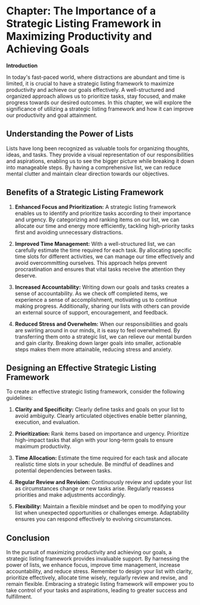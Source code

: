 Chapter: The Importance of a Strategic Listing Framework in Maximizing Productivity and Achieving Goals
=======================================================================================================

**Introduction**

In today's fast-paced world, where distractions are abundant and time is limited, it is crucial to have a strategic listing framework to maximize productivity and achieve our goals effectively. A well-structured and organized approach allows us to prioritize tasks, stay focused, and make progress towards our desired outcomes. In this chapter, we will explore the significance of utilizing a strategic listing framework and how it can improve our productivity and goal attainment.

Understanding the Power of Lists
--------------------------------

Lists have long been recognized as valuable tools for organizing thoughts, ideas, and tasks. They provide a visual representation of our responsibilities and aspirations, enabling us to see the bigger picture while breaking it down into manageable steps. By having a comprehensive list, we can reduce mental clutter and maintain clear direction towards our objectives.

Benefits of a Strategic Listing Framework
-----------------------------------------

1. **Enhanced Focus and Prioritization:** A strategic listing framework enables us to identify and prioritize tasks according to their importance and urgency. By categorizing and ranking items on our list, we can allocate our time and energy more efficiently, tackling high-priority tasks first and avoiding unnecessary distractions.

2. **Improved Time Management:** With a well-structured list, we can carefully estimate the time required for each task. By allocating specific time slots for different activities, we can manage our time effectively and avoid overcommitting ourselves. This approach helps prevent procrastination and ensures that vital tasks receive the attention they deserve.

3. **Increased Accountability:** Writing down our goals and tasks creates a sense of accountability. As we check off completed items, we experience a sense of accomplishment, motivating us to continue making progress. Additionally, sharing our lists with others can provide an external source of support, encouragement, and feedback.

4. **Reduced Stress and Overwhelm:** When our responsibilities and goals are swirling around in our minds, it is easy to feel overwhelmed. By transferring them onto a strategic list, we can relieve our mental burden and gain clarity. Breaking down larger goals into smaller, actionable steps makes them more attainable, reducing stress and anxiety.

Designing an Effective Strategic Listing Framework
--------------------------------------------------

To create an effective strategic listing framework, consider the following guidelines:

1. **Clarity and Specificity:** Clearly define tasks and goals on your list to avoid ambiguity. Clearly articulated objectives enable better planning, execution, and evaluation.

2. **Prioritization:** Rank items based on importance and urgency. Prioritize high-impact tasks that align with your long-term goals to ensure maximum productivity.

3. **Time Allocation:** Estimate the time required for each task and allocate realistic time slots in your schedule. Be mindful of deadlines and potential dependencies between tasks.

4. **Regular Review and Revision:** Continuously review and update your list as circumstances change or new tasks arise. Regularly reassess priorities and make adjustments accordingly.

5. **Flexibility:** Maintain a flexible mindset and be open to modifying your list when unexpected opportunities or challenges emerge. Adaptability ensures you can respond effectively to evolving circumstances.

Conclusion
----------

In the pursuit of maximizing productivity and achieving our goals, a strategic listing framework provides invaluable support. By harnessing the power of lists, we enhance focus, improve time management, increase accountability, and reduce stress. Remember to design your list with clarity, prioritize effectively, allocate time wisely, regularly review and revise, and remain flexible. Embracing a strategic listing framework will empower you to take control of your tasks and aspirations, leading to greater success and fulfillment.
